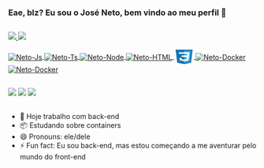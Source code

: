 ### Eae, blz? Eu sou o José Neto, bem vindo ao meu perfil 🤙
##

<div align="left">
  <a href="https://github.com/J-Neto">
  <img height="180em" src="https://github-readme-stats.vercel.app/api?username=J-Neto&show_icons=true&theme=tokyonight&include_all_commits=true&count_private=true"/>
  <img height="180em" src="https://github-readme-stats.vercel.app/api/top-langs/?username=J-Neto&layout=compact&langs_count=7&theme=tokyonight"/>
</div>
  
<div style="display: inline_block"><br>
  <img align="center" alt="Neto-Js" height="30" width="40" src="https://cdn.jsdelivr.net/gh/devicons/devicon/icons/javascript/javascript-plain.svg">
  <img align="center" alt="Neto-Ts" height="30" width="40" src="https://cdn.jsdelivr.net/gh/devicons/devicon/icons/typescript/typescript-plain.svg">
  <img align="center" alt="Neto-Node" height="30" width="40" src="https://cdn.jsdelivr.net/gh/devicons/devicon/icons/nodejs/nodejs-original.svg">  
  <img align="center" alt="Neto-HTML" height="30" width="40" src="https://cdn.jsdelivr.net/gh/devicons/devicon/icons/html5/html5-original.svg">  
  <img align="center" alt="Neto-CSS" height="30" width="40" src="https://raw.githubusercontent.com/devicons/devicon/master/icons/css3/css3-original.svg">
  <img align="center" alt="Neto-Docker" height="30" width="40" src="https://cdn.jsdelivr.net/gh/devicons/devicon/icons/docker/docker-original.svg">    
  <img align="center" alt="Neto-Docker" height="30" width="40" src="https://cdn.jsdelivr.net/gh/devicons/devicon/icons/python/python-original.svg">                
</div>

## 

<div> 
  <a href="https://www.instagram.com/neto._ribeiro" target="_blank"><img src="https://img.shields.io/badge/-Instagram-%23E4405F?style=for-the-badge&logo=instagram&logoColor=white" target="_blank"></a>
  <a href="https://www.linkedin.com/in/josé-neto-299920152" target="_blank"><img src="https://img.shields.io/badge/-LinkedIn-%230077B5?style=for-the-badge&logo=linkedin&logoColor=white" target="_blank"></a> 
  <a href="https://www.twitch.tv/netoso_44" target="_blank"><img src="https://img.shields.io/badge/Twitch-9146FF?style=for-the-badge&logo=twitch&logoColor=white" target="_blank"></a> 
</div>

  ## 
  
- 🔭 Hoje trabalho com back-end
- 📦 Estudando sobre containers
- 😄 Pronouns: ele/dele
- ⚡ Fun fact: Eu sou back-end, mas estou começando a me aventurar pelo mundo do front-end
